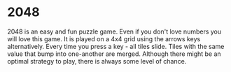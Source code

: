 # 2048

2048 is an easy and fun puzzle game. 
Even if you don't love numbers you will love this game. 
It is played on a 4x4 grid using the arrows keys alternatively. 
Every time you press a key - all tiles slide. 
Tiles with the same value that bump into one-another are merged. 
Although there might be an optimal strategy to play, there is always some level of chance.
